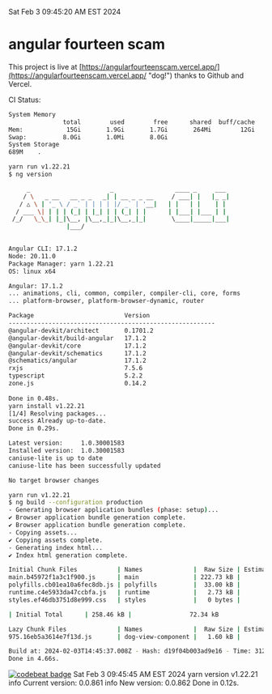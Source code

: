 Sat Feb  3 09:45:20 AM EST 2024

# angular fourteen scam


This project is live at [https://angularfourteenscam.vercel.app/](https://angularfourteenscam.vercel.app/ "dog!") thanks to Github and Vercel.

CI Status: 

```bash
System Memory
               total        used        free      shared  buff/cache   available
Mem:            15Gi       1.9Gi       1.7Gi       264Mi        12Gi        13Gi
Swap:          8.0Gi       1.0Mi       8.0Gi
System Storage
689M	.
```
```bash
yarn run v1.22.21
$ ng version

     _                      _                 ____ _     ___
    / \   _ __   __ _ _   _| | __ _ _ __     / ___| |   |_ _|
   / △ \ | '_ \ / _` | | | | |/ _` | '__|   | |   | |    | |
  / ___ \| | | | (_| | |_| | | (_| | |      | |___| |___ | |
 /_/   \_\_| |_|\__, |\__,_|_|\__,_|_|       \____|_____|___|
                |___/
    

Angular CLI: 17.1.2
Node: 20.11.0
Package Manager: yarn 1.22.21
OS: linux x64

Angular: 17.1.2
... animations, cli, common, compiler, compiler-cli, core, forms
... platform-browser, platform-browser-dynamic, router

Package                         Version
---------------------------------------------------------
@angular-devkit/architect       0.1701.2
@angular-devkit/build-angular   17.1.2
@angular-devkit/core            17.1.2
@angular-devkit/schematics      17.1.2
@schematics/angular             17.1.2
rxjs                            7.5.6
typescript                      5.2.2
zone.js                         0.14.2
    
Done in 0.48s.
yarn install v1.22.21
[1/4] Resolving packages...
success Already up-to-date.
Done in 0.29s.
```
```bash
Latest version:     1.0.30001583
Installed version:  1.0.30001583
caniuse-lite is up to date
caniuse-lite has been successfully updated

No target browser changes
```
```bash
yarn run v1.22.21
$ ng build --configuration production
- Generating browser application bundles (phase: setup)...
✔ Browser application bundle generation complete.
✔ Browser application bundle generation complete.
- Copying assets...
✔ Copying assets complete.
- Generating index html...
✔ Index html generation complete.

Initial Chunk Files           | Names              |  Raw Size | Estimated Transfer Size
main.b45972f1a3c1f900.js      | main               | 222.73 kB |                60.41 kB
polyfills.cb01ea10a6fec8db.js | polyfills          |  33.00 kB |                10.66 kB
runtime.c4e5933da47ccbfa.js   | runtime            |   2.73 kB |                 1.27 kB
styles.ef46db3751d8e999.css   | styles             |   0 bytes |                       -

| Initial Total      | 258.46 kB |                72.34 kB

Lazy Chunk Files              | Names              |  Raw Size | Estimated Transfer Size
975.16eb5a3614e7f13d.js       | dog-view-component |   1.60 kB |               802 bytes

Build at: 2024-02-03T14:45:37.008Z - Hash: d19f04b003ad9e16 - Time: 3124ms
Done in 4.66s.
```
[![codebeat badge](https://codebeat.co/badges/8cb3c84a-d002-4f78-98dd-3540260c751a)](https://codebeat.co/projects/github-com-kfedora-angularfourteenscam-master)
Sat Feb  3 09:45:45 AM EST 2024
yarn version v1.22.21
info Current version: 0.0.861
info New version: 0.0.862
Done in 0.12s.
